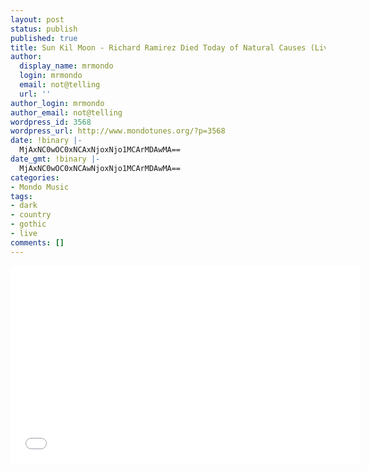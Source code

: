 ```yaml
---
layout: post
status: publish
published: true
title: Sun Kil Moon - Richard Ramirez Died Today of Natural Causes (Live 2014)
author:
  display_name: mrmondo
  login: mrmondo
  email: not@telling
  url: ''
author_login: mrmondo
author_email: not@telling
wordpress_id: 3568
wordpress_url: http://www.mondotunes.org/?p=3568
date: !binary |-
  MjAxNC0wOC0xNCAxNjoxNjo1MCArMDAwMA==
date_gmt: !binary |-
  MjAxNC0wOC0xNCAwNjoxNjo1MCArMDAwMA==
categories:
- Mondo Music
tags:
- dark
- country
- gothic
- live
comments: []
---
```

<iframe width="560" height="315" src="//www.youtube.com/embed/nviTjk9Lm-w" frameborder="0"> </iframe>
